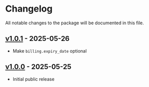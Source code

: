 # Changelog

All notable changes to the package will be documented in this file.

## [v1.0.1](https://github.com/upmind/provision-provider-office-tools/releases/tag/v1.0.1) - 2025-05-26

- Make `billing.expiry_date` optional

## [v1.0.0](https://github.com/upmind/provision-provider-office-tools/releases/tag/v1.0.0) - 2025-05-25

- Initial public release
